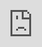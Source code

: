 ```yaml
---
layout: project
title: SYNC-ID – Synchronisierte Interaktionen über Distanzen
slug: syncid
link: na
status: active
time: 07/2021–06/2024
funding: Free State of Saxony, Ministry of Science
image: SYNCID-Project.jpg
tag: multimodal
description: >-
    The overall objective of the SYNC-ID project is to create a laboratory environment that enables multi-sensory and synchronous experiences over large distances. For the interaction, visual, auditory as well as tactile sensory impressions are to be conveyed depending on the position in space. We thus address essential deficits of virtual encounters after large parts of private and public life have been displaced into the digital realm, not least by the COVID pandemic. In doing so, we explore the topic of atmospheres in which encounters and work processes take place. The laboratory will be created within a standard office container in conjunction with the project MIR (Mobile Interaction Room).
---
```

<div class="offset3 col9">
    <h3>Videos</h3>
</div>

<div class="offset3 col3">
    <div class="iframe-container">
        <iframe src="https://videocampus.sachsen.de/media/embed?key=34dab1b6132c0f2234a4ccea1b31a284&width=720&height=405&autoplay=false&controls=true&autolightsoff=false&loop=false&chapters=false&playlist=false&related=false&responsive=true&t=0" data-src="" class="iframeLoaded" width="100%" height="100%" title="MIR - Multisensorischer Interaktionsraum" frameborder="0" allowfullscreen="allowfullscreen" allowtransparency="true" scrolling="no" aria-label="media embed code" style="top:0; bottom:0; left:0; right:0; position:absolute;"></iframe>
    </div>
    <div class="line-space">
        <p class="small">
            von der Weth, R., Helmeke, N., Freitag, G., Kammer, D.: MIR – Multisensorischer Interaktionsraum (Deutsch)
        </p>
    </div>
</div>
<div class="col3 left-padding bottom-padding">
    <div class="iframe-container">
        <iframe src="https://videocampus.sachsen.de/media/embed?key=4187f894791fc23f355a418357f3ec29&width=720&height=405&autoplay=false&controls=true&autolightsoff=false&loop=false&chapters=false&playlist=false&related=false&responsive=true&t=0" data-src="" class="iframeLoaded" width="100%" height="100%" title="Musizieren über Distanzen" frameborder="0" allowfullscreen="allowfullscreen" allowtransparency="true" scrolling="no" aria-label="media embed code" style="top:0; bottom:0; left:0; right:0; position:absolute;"></iframe>
    </div>
    <div class="line-space">
        <p class="small">
            Schwarz, S., Safouilline, R., Mühlberg, F., Kammer, D., Freitag, G., von der Weth, R.: Musizieren über Distanzen (Deutsch)
        </p>    
    </div>
</div>
<div class="col3 left-padding bottom-padding"></div>
